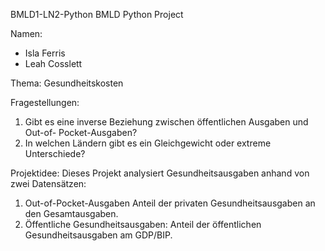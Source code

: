BMLD1-LN2-Python
BMLD Python Project 

Namen:
- Isla Ferris 
- Leah Cosslett


Thema: Gesundheitskosten

Fragestellungen:
  1. Gibt es eine inverse Beziehung zwischen öffentlichen Ausgaben und Out-of-      Pocket-Ausgaben? 
  2. In welchen Ländern gibt es ein Gleichgewicht oder extreme Unterschiede?

Projektidee:
  Dieses Projekt analysiert Gesundheitsausgaben anhand von zwei Datensätzen:
  1. Out-of-Pocket-Ausgaben Anteil der privaten Gesundheitsausgaben an den           Gesamtausgaben.
  2. Öffentliche Gesundheitsausgaben: Anteil der öffentlichen                       Gesundheitsausgaben am GDP/BIP.
